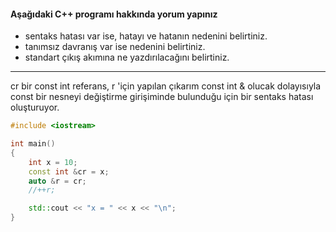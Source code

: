 #### Aşağıdaki C++ programı hakkında yorum yapınız

+ sentaks hatası var ise, hatayı ve hatanın nedenini belirtiniz.
+ tanımsız davranış var ise nedenini belirtiniz.
+ standart çıkış akımına ne yazdırılacağını belirtiniz.
----
cr bir const int referans,
r 'için yapılan çıkarım const int & olucak dolayısıyla const bir nesneyi değiştirme girişiminde bulunduğu için bir sentaks hatası oluşturuyor.


```cpp
#include <iostream>

int main()
{
	int x = 10;
	const int &cr = x;
	auto &r = cr;
	//++r;

	std::cout << "x = " << x << "\n";
}
```
<!-- [ödevin cevabı](https://www.youtube.com/watch?v=AYVwPKvnmPI) -->